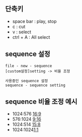 ## 단축키
- space bar : play, stop
- c : cut
- v : select
- ctrl + A : All select

## sequence 설정
```
file - new - sequence
[custom설정]setting -> 비율 조정
```
```
사용중인 sequence 설정
sequence - sequence setting
```

## sequence 비율 조정 예시
- 1024:576 [16:9]()
- 576:1024 [9:16](https://github.com/learnbook1103-design/toylearn_AI_multimedias/blob/main/quests/quests_40_premiere_timelines/Sequence_shorts.mp4)
- 1024:514 [15:8](https://github.com/learnbook1103-design/toylearn_AI_multimedias/blob/main/quests/quests_40_premiere_timelines/40_premiere_timelines_15_8.mp4)
- 1024:1024[1:1](https://github.com/learnbook1103-design/toylearn_AI_multimedias/blob/main/quests/quests_40_premiere_timelines/40_premiere_timelines_1_1.mp4)